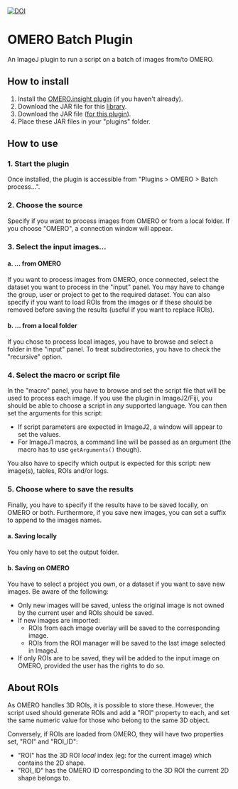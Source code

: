 [![DOI](https://img.shields.io/badge/DOI-10.12688%2Ff1000research.110385.1-GREEN)](https://doi.org/10.12688/f1000research.110385.1)

# OMERO Batch Plugin

An ImageJ plugin to run a script on a batch of images from/to OMERO.

## How to install

1. Install the [OMERO.insight plugin](https://omero-guides.readthedocs.io/en/latest/fiji/docs/installation.html) (if you
   haven't already).
2. Download the JAR file for this [library](https://github.com/GReD-Clermont/simple-omero-client/releases/latest/).
3. Download the JAR file ([for this plugin](https://github.com/GReD-Clermont/omero_batch-plugin/releases/latest/)).
4. Place these JAR files in your "plugins" folder.

## How to use

### 1. Start the plugin

Once installed, the plugin is accessible from "Plugins > OMERO > Batch process...".

### 2. Choose the source

Specify if you want to process images from OMERO or from a local folder. If you choose "OMERO", a connection window will
appear.

### 3. Select the input images...

#### a. ... from OMERO

If you want to process images from OMERO, once connected, select the dataset you want to process in the "input" panel.
You may have to change the group, user or project to get to the required dataset. You can also specify if you want to
load ROIs from the images or if these should be removed before saving the results (useful if you want to replace ROIs).

#### b. ... from a local folder

If you chose to process local images, you have to browse and select a folder in the "input" panel. To treat
subdirectories, you have to check the "recursive" option.

### 4. Select the macro or script file

In the "macro" panel, you have to browse and set the script file that will be used to process each image. If you use the
plugin in ImageJ2/Fiji, you should be able to choose a script in any supported language. You can then set the arguments
for this script:

- If script parameters are expected in ImageJ2, a window will appear to set the values.
- For ImageJ1 macros, a command line will be passed as an argument (the macro has to use `getArguments()` though).

You also have to specify which output is expected for this script: new image(s), tables, ROIs and/or logs.

### 5. Choose where to save the results

Finally, you have to specify if the results have to be saved locally, on OMERO or both. Furthermore, if you save new
images, you can set a suffix to append to the images names.

#### a. Saving locally

You only have to set the output folder.

#### b. Saving on OMERO

You have to select a project you own, or a dataset if you want to save new images. Be aware of the following:

- Only new images will be saved, unless the original image is not owned by the current user and ROIs should be saved.
- If new images are imported:
	- ROIs from each image overlay will be saved to the corresponding image.
	- ROIs from the ROI manager will be saved to the last image selected in ImageJ.
- If only ROIs are to be saved, they will be added to the input image on OMERO, provided the user has the rights to do
  so.

## About ROIs

As OMERO handles 3D ROIs, it is possible to store these. However, the script used should generate ROIs and add a "ROI"
property to each, and set the same numeric value for those who belong to the same 3D object.

Conversely, if ROIs are loaded from OMERO, they will have two properties set, "ROI" and "ROI_ID":
- "ROI" has the 3D ROI *local* index (eg: for the current image) which contains the 2D shape. 
- "ROI_ID" has the OMERO ID corresponding to the 3D ROI the current 2D shape belongs to. 

